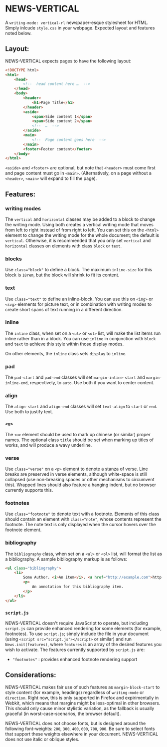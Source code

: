 #  NEWS-VERTICAL  #

A `writing-mode: vertical-rl` newspaper-esque stylesheet for HTML.
Simply inlcude `style.css` in your webpage.
Expected layout and features noted below.

##  Layout:  ##

NEWS-VERTICAL expects pages to have the following layout:

```html
<!DOCTYPE html>
<html>
    <head>
        <!--  head content here …  -->
    </head>
    <body>
        <header>
            <h1>Page Title</h1>
        </header>
        <aside>
            <span>Side content 1</span>
            <span>Side content 2</span>
            <!--  …  -->
        </aside>
        <main>
            <!--  Page content goes here  -->
        </main>
        <footer>Footer content</footer>
    </body>
</html>
```

`<aside>` and `<footer>` are optional, but note that `<header>` must come first and page content must go in `<main>`.
(Alternatively, on a page without a `<header>`, `<main>` will expand to fill the page).

##  Features:  ##

###  writing modes  ###

The `vertical` and `horizontal` classes may be added to a block to change the writing mode.
Using both creates a vertical writing mode that moves from left to right instead of from right to left.
You can set this on the `<html>` element to change the writing mode for the whole document; the default is `vertical`.
Otherwise, it is recommended that you only set `vertical` and `horizontal` classes on elements with class `block` or `text`.

###  blocks  ###

Use `class="block"` to define a block. The maximum `inline-size` for this block is `18rem`, but the block will shrink to fit its content.

###  text  ###

Use `class="text"` to define an inline-block.
You can use this on `<img>` or `<svg>` elements for picture text, or in combination with writing modes to create short spans of text running in a different direction.

###  inline  ###

The `inline` class, when set on a `<ul>` or `<ol>` list, will make the list items run inline rather than in a block.
You can use `inline` in conjunction with `block` and `text` to achieve this style within those display modes.

On other elements, the `inline` class sets `display` to `inline`.

###  pad  ###

The `pad-start` and `pad-end` classes will set `margin-inline-start` and `margin-inline-end`, respectively, to `auto`.
Use both if you want to center content.

###  align  ###

The `align-start` and `align-end` classes will set `text-align` to `start` or `end`.
Use both to justify text.

###  `<u>`  ###

The `<u>` element should be used to mark up chinese (or similar) proper names.
The optional class `title` should be set when marking up titles of works, and will produce a wavy underline.

###  verse  ###

Use `class="verse"` on a `<p>` element to denote a stanza of verse.
Line breaks are preserved in verse elements, although white-space is still collapsed (use non-breaking spaces or other mechanisms to circumvent this).
Wrapped lines should also feature a hanging indent, but no browser currently supports this.

###  footnotes  ###

Use `class="footnote"` to denote text with a footnote.
Elements of this class should contain an element with `class="note"`, whose contents represent the footnote.
The note text is only displayed when the cursor hovers over the footnote element.

###  bibliography  ###

The `bibliography` class, when set on a `<ul>` or `<ol>` list, will format the list as a bibliography.
A sample bibliography markup is as follows:

```html
<ul class="bibliography">
    <li>
        Some Author. <i>An item</i>. <a href="http://example.com">http://example.com</a>.
        <p>
            An annotation for this bibliography item.
        </p>
    </li>
</ul>
```

###  `script.js`  ###

NEWS-VERTICAL doesn't require JavaScript to operate, but including `script.js` can provide enhanced rendering for some elements (for example, footnotes).
To use `script.js`; simply include the file in your document (using `<script src="script.js"></script>` or similar) and run `News.init(features)`, where `features` is an array of the desired features you wish to activate.
The features currently supported by `script.js` are:

- `"footnotes"` : provides enhanced footnote rendering support

##  Considerations:  ##

NEWS-VERTICAL makes fair use of such features as `margin-block-start` to style content (for example, headings) regardless of `writing-mode` or `direction`.
Right now, this is only supported in Firefox and expirimentally in Webkit, which means that margins might be less-optimal in other browsers.
This should only cause minor stylistic variation, as the fallback is usually graceful (in worst-case-scenarios, the browser default).

NEWS-VERTICAL does not choose fonts, but is designed around the following font-weights: `200`, `300`, `400`, `600`, `700`, `900`.
Be sure to select fonts that support these weights elsewhere in your document.
NEWS-VERTICAL does not use italic or oblique styles.

